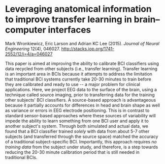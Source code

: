 # Leveraging anatomical information to improve transfer learning in brain–computer interfaces
Mark Wronkiewicz, Eric Larson and Adrian KC Lee (2015). _Journal of Neural
Engineering_ 12(4), 046027. http://stacks.iop.org/1741-2552/12/i=4/a=046027

This paper is aimed at improving the ability to calibrate BCI classifiers using data recycled from other subjects (i.e., transfer learning). Transfer learning is an important area in BCIs because it attempts to address the limitation that traditional BCI systems currently take 20-30 minutes to train before they are calibrated and ready to use -- a major problem for clinical applications. Here, we project EEG data to the surface of the brain, using a technique called source imaging, prior to transferring data for the training other subjects' BCI classifiers. A source-based approach is advantageous because it partially accounts for differences in head and brain shape as well as variance or errors in EEG electrode positioning. This is in contrast to standard sensor-based approaches where these sources of variability will impede the ability to learn something from one BCI user and apply it to another subject's system. Through both simulated and actual data, we found that a BCI classifier trained _solely_ with data from about 5-7 other subjects (and transferred through the source space) matched the accuracy of a traditional subject-specific BCI. Importantly, this approach requires _no training data_ from the subject under study, and therefore, is a step towards reducing the 20-30 minute calibration period that is still needed in traditional BCIs.
